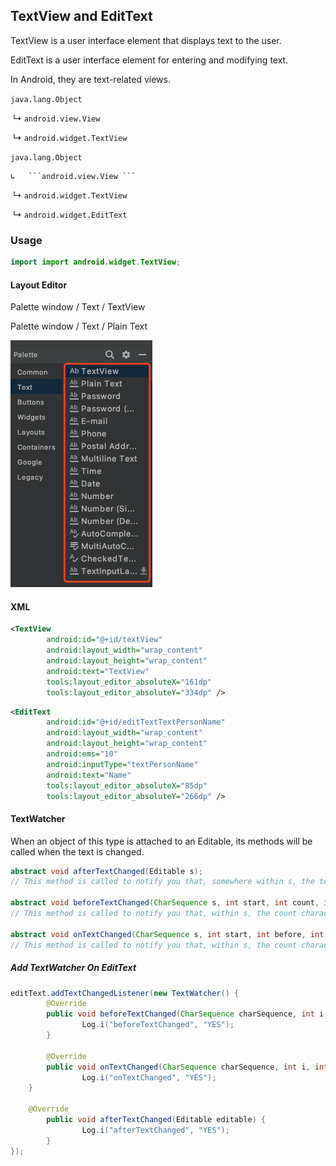 ## TextView and EditText

TextView is a user interface element that displays text to the user. 

EditText is a user interface element for entering and modifying text.

In Android, they are text-related views.

```java.lang.Object ```

​	↳	```android.view.View ```

​		↳	```android.widget.TextView```



```java.lang.Object```

 	↳	```android.view.View ```

​		↳	```android.widget.TextView ```

​			↳	```android.widget.EditText```



### Usage

```java
import import android.widget.TextView;
```



#### Layout Editor

Palette window / Text / TextView

Palette window / Text / Plain Text

<img src="https://raw.githubusercontent.com/fwangyt/Android-App-Dev-1/master/5/TextView%20and%20EditText/img_1.png" style="zoom:50%;" />

#### XML

``` xml
<TextView
        android:id="@+id/textView"
        android:layout_width="wrap_content"
        android:layout_height="wrap_content"
        android:text="TextView"
        tools:layout_editor_absoluteX="161dp"
        tools:layout_editor_absoluteY="334dp" />
```

``` xml
<EditText
        android:id="@+id/editTextTextPersonName"
        android:layout_width="wrap_content"
        android:layout_height="wrap_content"
        android:ems="10"
        android:inputType="textPersonName"
        android:text="Name"
        tools:layout_editor_absoluteX="85dp"
        tools:layout_editor_absoluteY="266dp" />
```



#### TextWatcher

When an object of this type is attached to an Editable, its methods will be called when the text is changed.

``` java
abstract void afterTextChanged(Editable s);
// This method is called to notify you that, somewhere within s, the text has been changed.

abstract void beforeTextChanged(CharSequence s, int start, int count, int after);
// This method is called to notify you that, within s, the count characters beginning at start are about to be replaced by new text with length after.

abstract void onTextChanged(CharSequence s, int start, int before, int count);
// This method is called to notify you that, within s, the count characters beginning at start have just replaced old text that had length before.
```



##### Add TextWatcher On EditText

``` java
editText.addTextChangedListener(new TextWatcher() {
		@Override
		public void beforeTextChanged(CharSequence charSequence, int i, int i1, int i2) {
				Log.i("beforeTextChanged", "YES");
		}

		@Override
		public void onTextChanged(CharSequence charSequence, int i, int i1, int i2) {
				Log.i("onTextChanged", "YES");
    }

  	@Override
		public void afterTextChanged(Editable editable) {
				Log.i("afterTextChanged", "YES");
		}
});
```

